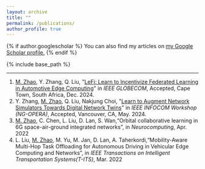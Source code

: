 ```yaml
---
layout: archive
title: ""
permalink: /publications/
author_profile: true
---
```


{% if author.googlescholar %}
  You can also find my articles on <u><a href="https://scholar.google.com/citations?user=VdsvDfUAAAAJ&hl=zh-CN">my Google Scholar profile</a>.</u>
{% endif %}

{% include base_path %}

<!-- {% for post in site.publications reversed %}
  {% include archive-single.html %}
{% endfor %} -->

------

1. <u>M. Zhao</u>, Y. Zhang, Q. Liu, "[LeFi: Learn to Incentivize Federated Learning in Automotive Edge Computing](https://arxiv.org/abs/2311.12720)" in *IEEE GLOBECOM*, Accepted, Cape Town, South Africa, Dec. 2024.
2. Y. Zhang, <u>M. Zhao</u>, Q. Liu, Nakjung Choi, "[Learn to Augment Network Simulators Towards Digital Network Twins]((https://arxiv.org/abs/2311.12745))" in *IEEE INFOCOM Workshop (NG-OPERA)*, Accepted, Vancouver, CA, May. 2024.
3. <u>M. Zhao</u>, C. Chen, L. Liu, D. Lan, S. Wan,“Orbital collaborative learning in 6G space-air-ground integrated networks”, in *Neurocomputing*, Apr. 2022
4. L. Liu, <u>M. Zhao</u>, M. Yu, M. Jan, D. Lan, A. Taherkordi,“Mobility-Aware Multi-Hop Task Offloading for Autonomous Driving in Vehicular Edge Computing and Networks”, in *IEEE Transactions on Intelligent Transportation Systems(T-ITS)*, Mar. 2022
